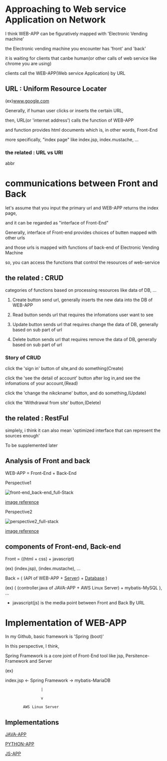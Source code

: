 # Approaching to Web service Application on Network

I think WEB-APP can be figuratively mapped with 'Electronic Vending machine'

the Electronic vending machine you encounter has 'front' and 'back'

it is waiting for clients that canbe human(or other calls of web service like chrome you are using)

clients call the WEB-APP(Web service Application) by URL

## URL : Uniform Resource Locater
(ex)www.google.com

Generally, if human user clicks or inserts the certain URL,

then, URL(or 'internet address') calls the function of WEB-APP

and function provides html documents which is, in other words, Front-End

more specifically, "index page"  like index.jsp, index.mustache, ...

### the related : URL vs URI
abbr 

# communications between Front and Back

let's assume that you input the primary url and WEB-APP returns the index page,

and it can be regarded as "interface of Front-End"

Generally, interface of Front-end provides choices of butten mapped with other urls

and those urls is mapped with functions of back-end of Electronic Vending Machine

so, you can access the functions that control the resources of web-service

## the related : CRUD
categories of functions based on processing resources like data of DB, ...

1. Create
button send url, generally inserts the new data into the DB of WEB-APP

2. Read
button sends url that requires the infomations user want to see

3. Update
button sends url that requires change the data of DB, generally based on sub part of url

4. Delete
button sends url that requires remove the data of DB, generally based on sub part of url

### Story of CRUD
click the 'sign in' button of site,and do something(Create)

click the 'see the detail of account' button after log in,and see the infomations of your account,(Read)

click the 'change the nikckname' button, and do something,(Update)

click the 'Withdrawal from site' button,(Delete)

## the related : RestFul
simplely, i think it can also mean 'optimized interface that can represent the sources enough' 

To be supplemented later

## Analysis of Front and back
WEB-APP = Front-End + Back-End

Perspective1

![front-end_back-end_full-Stack](https://user-images.githubusercontent.com/88543657/149053803-39be2d86-6fe5-4d55-be00-99dde2ac8e7d.png)

[image reference](https://www.a-mean-blog.com/images/rqvbk2p56xjsis3ut1ta/front-end_back-end_full-Stack.png)

Perspective2

![perspective2_full-stack](https://user-images.githubusercontent.com/88543657/149053816-3ad0307c-11fb-4fb8-bc60-4311855cbe29.png)

[image reference](https://blog.dalso.org/language/web/6523)

## components of Front-end, Back-end
Front = ((html + css) + javascript)

(ex) (index.jsp), (index.mustache), ...

Back = ( (API of WEB-APP + [Server](https://github.com/devsacti/OperatingSystem)) + [Database](https://github.com/devsacti/Query-and-Extensions) )

(ex) ( (controller.java of JAVA-APP + AWS Linux Server) + mybatis-MySQL ), ...

* javascript(js) is the media point between Front and Back By URL

# Implementation of WEB-APP

In my Github, basic framework is 'Spring (boot)'

In this perspective, I think,

Spring Framework is a core joint of Front-End tool like jsp, Persitence-Framework and Server

(ex)


index.jsp <- Spring Framework -> mybatis-MariaDB

					|

					v

			AWS Linux Server

## Implementations
[JAVA-APP](https://github.com/devsacti/JAVA-APP)

[PYTHON-APP](https://github.com/devsacti/PYTHON-APP)

[JS-APP](https://github.com/devsacti/JS-APP)

